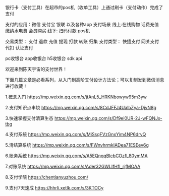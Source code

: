 
银行卡（支付工具）在超市的pos机（收单工具）上通过刷卡（支付动作）完成了支付

支付的应用：微信 支付宝 银联 以及各种app
支付场景 线上:在线购物 话费充值 缴纳水电费 会员购买 
线下: 扫码付款 pos机 

交易类型： 支付 退款 充值 提现 打款 转账 归集
支付类型： 快捷支付 网关支付 代扣 认证支付

pc收银台
app收银台
h5收银台
sdk
api 





欢迎来到陈天宇宙的支付世界！

下面几篇文章是必看系列，从入门到高阶支付设计方法论；可以复制发到微信消息进行收藏！

1.概念入门
https://mp.weixin.qq.com/s/jtAnL5_HRKNbowyw95m3yw

2.支付知识点串烧
https://mp.weixin.qq.com/s/8CdJFFJ4UalbZya-DjvN8g

3.快速掌握支付清算生态
https://mp.weixin.qq.com/s/Df9ei0UR-2J-wFQNJx-tbg

4.支付系统
https://mp.weixin.qq.com/s/MiSsqFVzGnxYim4NP6drvQ

5.清结算系统
https://mp.weixin.qq.com/s/FWnvhrmklADea71ESEev6g

6.账务系统
https://mp.weixin.qq.com/s/A5EQnqqBIcbCOzfL80ymMA

7.对账系统
https://mp.weixin.qq.com/s/Ader32GWLIfHfI_rjfMOAA

8.支付学院
https://chentianyuzhou.com/

9.支付7天速成
https://hhrli.xetlk.com/s/3KTOCy




